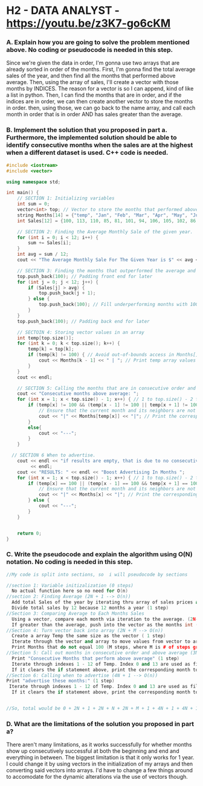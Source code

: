 # H2 - DATA ANALYST - https://youtu.be/z3K7-go6cKM

### A. Explain how you are going to solve the problem mentioned above. No coding or pseudocode is needed in this step.
Since we're given the data in order, I'm gonna use two arrays that are already sorted in order of the months. 
First, I'm gonna find the total average sales of the year, and then find all the months that performed above average. 
Then, using the array of sales, I'll create a vector with those months by INDICES. The reason for a vector is so I can append, kind of like a list in python. 
Then, I can find the months that are in order, and if the indices are in order, we can then create another vector to store the months in order.
then, using those, we can go back to the name array, and call each month in order that is in order AND has sales greater than the average.

### B. Implement the solution that you proposed in part a. Furthermore, the implemented solution should be able to identify consecutive months when the sales are at the highest when a different dataset is used. C++ code is needed.

```cpp
#include <iostream>
#include <vector>

using namespace std;

int main() {
    // SECTION 1: Initializing variables
    int sum = 0;
    vector<int> top; // Vector to store the months that performed above average.
    string Months[14] = {"temp", "Jan", "Feb", "Mar", "Apr", "May", "Jun", "Jul", "Aug", "Sep", "Oct", "Nov", "Dec", "temp"};
    int Sales[12] = {100, 113, 110, 85, 81, 101, 94, 106, 105, 102, 86, 63};

    // SECTION 2: Finding the Average Monthly Sale of the given year.
    for (int i = 0; i < 12; i++) {
        sum += Sales[i];
    }
    int avg = sum / 12;
    cout << "The Average Monthly Sale For The Given Year is $" << avg << "M. The months that performed above the average are: " << endl;

    // SECTION 3: Finding the months that outperformed the average and storing in the vector
    top.push_back(100); // Padding front end for later
    for (int j = 0; j < 12; j++) {
        if (Sales[j] > avg) {
            top.push_back(j + 1);
        } else {
            top.push_back(100); // Fill underperforming months with 100
        }
    }
    top.push_back(100); // Padding back end for later

    // SECTOIN 4: Storing vector values in an array
    int temp[top.size()];
    for (int k = 0; k < top.size(); k++) {
        temp[k] = top[k];
        if (temp[k] != 100) { // Avoid out-of-bounds access in Months[]
            cout << Months[k - 1] << " | "; // Print temp array values
        }
    }
    cout << endl;

    // SECTION 5: Calling the months that are in consecutive order and above average
    cout << "Consecutive months above average: ";
    for (int x = 1; x < top.size() - 1; x++) { // 1 to top.size() - 2 to avoid padding
        if (temp[x] != 100 && (temp[x - 1] != 100 || temp[x + 1] != 100)) {
            // Ensure that the current month and its neighbors are not 100
            cout << "|" << Months[temp[x]] << "|"; // Print the corresponding month name
        }
        else{
            cout << "---";
        }
    }

  // SECTION 6 When to advertise.
    cout << endl << "if results are empty, that is due to no consecutive months all being above average in sales."
         << endl;
    cout << "RESULTS: " << endl << "Boost Advertising In Months ";
    for (int x = 1; x < top.size() - 1; x++) { // 1 to top.size() - 2 to avoid padding
        if (temp[x] == 100 || (temp[x - 1] == 100 && temp[x + 1] == 100)) {
            // Ensure that the current month and its neighbors are not 100
            cout << "|" << Months[x] << "|"; // Print the corresponding month name
        } else {
            cout << "---";
        }
    }


    return 0;
}
```
### C. Write the pseudocode and explain the algorithm using O(N) notation. No coding is needed in this step.
```cpp
//My code is split into sections, so  i will pseudocode by sections

//section 1: Variable initizalization (0 steps)
  No actual function here so no need for O(n)
//section 2: Finding Average (2N + 1 --> O(n))
  Add total Sales of the year by iterating thru array of sales prices and adding (2N steps, 1 for iterating, 1 for adding)
  Divide total sales by 12 because 12 months a year (1 step)
//Section 3: Comparing Average to Each Months Sales
  Using a vector, compare each month via iteration to the average. (2N--> O(n))
  If greater than the average, push into the vector as the months int (Jan = 1, Feb = 2, etc), otherwise, Make it = 100 (N steps).
//Section 4: Turn vector back into array (2N + M --> O(n))
  Create a array Temp the same size as the vector ( 1 step)
  Iterate through the vector and array to move values from vector to array (2N Steps)
  Print Months that do not equal 100 (M steps, where M is # of steps greater than the avg)
//Section 5: Call out months in consecutive order and above average (3N + N + 1 = 4N + 1--> O(n))|
  Print "Consecutive Months that perform above average" (1 step)
  Iterate through indexes 1 - 12 of Temp. Index 0 and 13 are used as fillers. Then, check if the selected index isn't 100, or isn't surrounded (index - 1 and index + 1) for 100. (3N)
  If it clears the if statement above, print the corresponding month to the index in Temp, otherwise, print "---" (N steps)
//Section 6: Calling when to advertise (4N + 1 --> O(n))
Print "advertise these months:" (1 step)
 Iterate through indexes 1 - 12 of Temp. Index 0 and 13 are used as fillers. Then, check if the selected index is 100, or surrounded (index - 1 and index + 1) for 100. (3N)
  If it clears the if statement above, print the corresponding month to the index in Temp, otherwise, print "---" (N steps)


//So, total would be 0 + 2N + 1 + 2N + N + 2N + M + 1 + 4N + 1 + 4N + 1 = 15N + M + 4 = O(n) time.
```

### D. What are the limitations of the solution you proposed in part a?
There aren't many limitations, as it works successfully for whether months show up consecutively successful at both the beginning and end and everything in between. The biggest limitation is that it only works for 1 year. 
I could change it by using vectors in the initialization of my arrays and then converting said vectors into arrays. I'd have to change a few things around to accomodate for the dynamic alterations via the use of vectors though.


